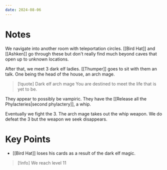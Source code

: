 ```yaml
---
date: 2024-08-06
---
```

# Notes

We navigate into another room with teleportation circles. [[Bird Hat]] and [[Ashken]] go through these but don't really find much beyond caves that open up to unknown locations.

After that, we meet 3 dark elf ladies. [[Thumper]] goes to sit with them an talk.  One being the head of the house, an arch mage.

> [!quote] Dark elf arch mage
> You are destined to meet the life that is yet to be.

They appear to possibly be vampiric. They have the [[Release all the Phylacteries|second phylactery]], a whip.

Eventually we fight the 3. The arch mage takes out the whip weapon. We do defeat the 3 but the weapon we seek disappears.

# Key Points

* [[Bird Hat]] loses his cards as a result of the dark elf magic.

> [!info] We reach level 11